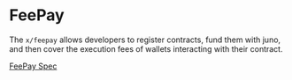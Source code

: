 # FeePay

The `x/feepay` allows developers to register contracts, fund them with juno, and then cover the execution fees of wallets interacting with their contract.

[FeePay Spec](./spec/README.md)

